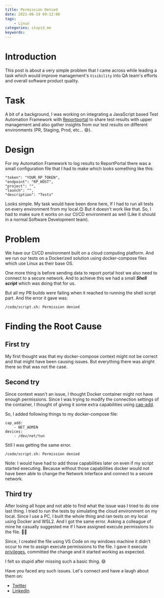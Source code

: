 ```yaml
---
title: Permission Denied
date: 2021-06-19 09:12:06
tags:
    - Linux
categories: stupid_me
keywords: 
---
```


# Introduction
This post is about a very simple problem that I came across while leading a task which would improve management's `Visibility` into QA team's efforts and overall software product quality.

# Task
A bit of a background, I was working on integrating a JavaScript based Test Automation Framework with [Reportportal](https://reportportal.io/) to share test results with upper management and also gather insights from our test results on different environments (PR, Staging, Prod, etc... 😄).


# Design
For my Automation Framework to log results to ReportPortal there was a small configuration file that I had to make which looks something like this:

```
"token": "YOUR_RP_TOKEN",
"endpoint": "RP_HOST",
"project": "",
"launch": "",
"description": "Tests"
```

Looks simple. My task would have been done here, If I had to run all tests on every environment from my local.😌 But it doesn't work like that. So, I had to make sure it works on our CI/CD environment as well (Like it should in a normal Software Development team).

# Problem
We have our CI/CD environment built on a cloud computing platform. And we run our tests on a Dockerized solution using docker-compose files which use Linux as their base OS.

One more thing is before sending data to report portal host we also need to connect to a secure network. And to achieve this we had a small ***Shell script*** which was doing that for us.

But all my PR builds were failing when it reached to running the shell script part. And the error it gave was:

```
/code/script.sh: Permission denied
```

# Finding the Root Cause

## First try
My first thought was that my docker-compose context might not be correct and that might have been causing issues. But everything there was alright there so that was not the case.

## Second try
Since context wasn't an issue, I thought Docker container might not have enough permissions. Since I was trying to modify the connection settings of the container, I thought of giving it some extra capabilities using [cap-add](https://docs.docker.com/engine/reference/run/#runtime-privilege-and-linux-capabilities). 

So, I added following things to my docker-compose file:

```
cap_add:
    - NET_ADMIN
devices:
    - /dev/net/tun
```

Still I was getting the same error.
```
/code/script.sh: Permission denied
```

Note: I would have had to add those capabilities later on even if my script started executing. Because without those capabilities docker would not have been able to change the Network Interface and connect to a secure network.

## Third try
After losing all hope and not able to find what the issue was I tried to do one last thing. I tried to run the tests by simulating the cloud environment on my local. Since I use a PC, I built the whole thing and ran tests on my local using Docker and WSL2. And I got the same error. Asking a colleague of mine he casually suggested me if I have assigned execute permissions to the file. 🤦‍♂️
 
Since, I created the file using VS Code on my windows machine it didn't occur to me to assign execute permissions to the file. I gave it execute [privileges](https://www.tutorialspoint.com/unix/unix-file-permission.htm), committed the change and it started working as expected.

I felt so stupid after missing such a basic thing. 😄 

Have you faced any such issues. Let's connect and have a laugh about them on:
- [Twitter](https://twitter.com/baradhiren007) 
- [LinkedIn](https://www.linkedin.com/in/baradhiren)